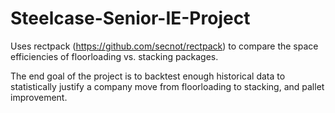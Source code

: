 # Steelcase-Senior-IE-Project

Uses rectpack (https://github.com/secnot/rectpack) to compare the space efficiencies of floorloading vs. stacking packages.

The end goal of the project is to backtest enough historical data to statistically justify a company move from floorloading to stacking, and pallet improvement.
